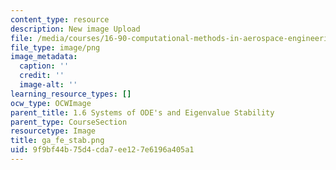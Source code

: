 ```yaml
---
content_type: resource
description: New image Upload
file: /media/courses/16-90-computational-methods-in-aerospace-engineering-spring-2014/9f9bf44b75d4cda7ee127e6196a405a1_ga_fe_stab.png
file_type: image/png
image_metadata:
  caption: ''
  credit: ''
  image-alt: ''
learning_resource_types: []
ocw_type: OCWImage
parent_title: 1.6 Systems of ODE's and Eigenvalue Stability
parent_type: CourseSection
resourcetype: Image
title: ga_fe_stab.png
uid: 9f9bf44b-75d4-cda7-ee12-7e6196a405a1
---
```

